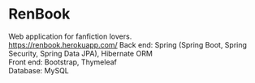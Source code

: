 # RenBook
Web application for fanfiction lovers.  
https://renbook.herokuapp.com/
Back end: Spring (Spring Boot, Spring Security, Spring Data JPA), Hibernate ORM  
Front end: Bootstrap, Thymeleaf  
Database: MySQL

